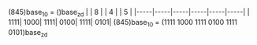 (845)base<sub>10</sub> = ()base<sub>zd</sub>
|     |  8  |     |  4  |     |  5  | 
|-----|-----|-----|-----|-----|-----|
| 1111| 1000| 1111| 0100| 1111| 0101|
(845)base<sub>10</sub> = (1111 1000 1111 0100 1111 0101)base<sub>zd</sub>

